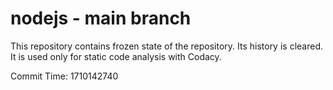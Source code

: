 # nodejs - main branch

This repository contains frozen state of the repository.
Its history is cleared. It is used only for static code
analysis with Codacy.

Commit Time: 1710142740